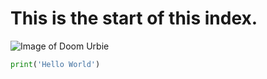 # This is the start of this index.

![Image of Doom Urbie](https://www.google.com/url?sa=i&url=https%3A%2F%2Fastray3.bigcartel.com%2Fproduct%2Fthe-urbie-pack&psig=AOvVaw13OUf5z2w8zVH2IO_MZrlw&ust=1748636802139000&source=images&cd=vfe&opi=89978449&ved=0CBQQjRxqFwoTCLiDrO_ByY0DFQAAAAAdAAAAABAE)

```python
print('Hello World')
```
